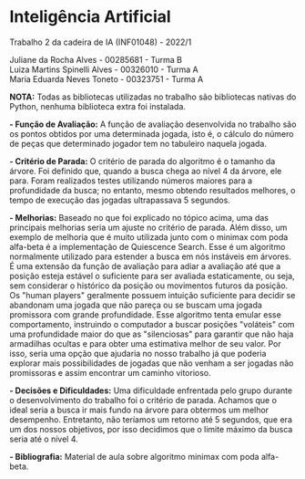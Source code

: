 # Inteligência Artificial
Trabalho 2 da cadeira de IA (INF01048) - 2022/1

Juliane da Rocha Alves - 00285681 - Turma B  
Luiza Martins Spinelli Alves - 00326010 - Turma A  
Maria Eduarda Neves Toneto - 00323751 - Turma A  


**NOTA:** Todas as bibliotecas utilizadas no trabalho são bibliotecas nativas do Python, nenhuma biblioteca extra foi instalada.

**- Função de Avaliação:**
    A função de avaliação desenvolvida no trabalho são os pontos obtidos por uma determinada jogada, isto é, o cálculo do número de peças que determinado jogador tem no tabuleiro naquela jogada.

**- Critério de Parada:**
    O critério de parada do algoritmo é o tamanho da árvore. Foi definido que, quando a busca chega ao nível 4 da árvore, ele para. Foram realizados testes utilizando números maiores para a profundidade da busca; no entanto, mesmo obtendo resultados melhores, o tempo de execução das jogadas ultrapassava 5 segundos.

**- Melhorias:**
   Baseado no que foi explicado no tópico acima, uma das principais melhorias seria um ajuste no critério de parada. Além disso, um exemplo de melhoria que é muito utilizada junto com o minimax com poda alfa-beta é a implementação de Quiescence Search. Esse é um algoritmo normalmente utilizado para estender a busca em nós instáveis em árvores. É uma extensão da função de avaliação para adiar a avaliação até que a posição esteja estável o suficiente para ser avaliada estaticamente, ou seja, sem considerar o histórico da posição ou movimentos futuros da posição. Os "human players" geralmente possuem intuição suficiente para decidir se abandonam uma jogada que não pareça ou se buscam uma jogada promissora com grande profundidade. Esse algoritmo tenta emular esse comportamento, instruindo o computador a buscar posições "voláteis" com uma profundidade maior do que as "silenciosas" para garantir que não haja armadilhas ocultas e para obter uma estimativa melhor de seu valor. Por isso, seria uma opção que ajudaria no nosso trabalho já que poderia explorar mais possibilidades de jogadas que não venham a ser jogadas não promissoras e assim encontrar um caminho vitorioso.

**- Decisões e Dificuldades:**
    Uma dificuldade enfrentada pelo grupo durante o desenvolvimento do trabalho foi o critério de parada. Achamos que o ideal seria a busca ir mais fundo na árvore para obtermos um melhor desempenho. Entretanto, não teríamos um retorno até 5 segundos, que era um dos nossos objetivos, por isso decidimos que o limite máximo da busca seria até o nível 4. 

**- Bibliografia:**
    Material de aula sobre algoritmo minimax com poda alfa-beta.
